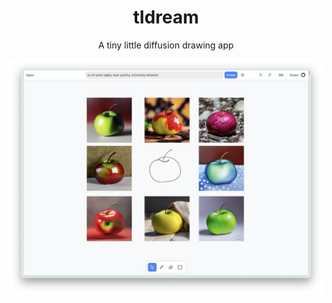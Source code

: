 <h1 align="center">tldream</h1>
<p align="center">A tiny little diffusion drawing app</p>

![A screenshot of the tldream web app](https://github.com/Sanster/tldream-frontend/blob/tldream/assets/tldream.png)
